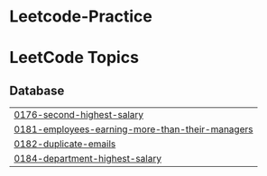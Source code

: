 # Leetcode-Practice
<!---LeetCode Topics Start-->
# LeetCode Topics
## Database
|  |
| ------- |
| [0176-second-highest-salary](https://github.com/viru9192/Leetcode-Practice/tree/master/0176-second-highest-salary) |
| [0181-employees-earning-more-than-their-managers](https://github.com/viru9192/Leetcode-Practice/tree/master/0181-employees-earning-more-than-their-managers) |
| [0182-duplicate-emails](https://github.com/viru9192/Leetcode-Practice/tree/master/0182-duplicate-emails) |
| [0184-department-highest-salary](https://github.com/viru9192/Leetcode-Practice/tree/master/0184-department-highest-salary) |
<!---LeetCode Topics End-->